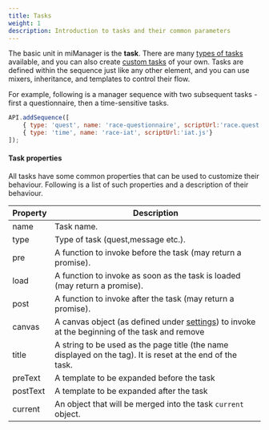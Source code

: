 ```yaml
---
title: Tasks
weight: 1
description: Introduction to tasks and their common parameters
---
```


The basic unit in miManager is the **task**. 
There are many [types of tasks](../tasks) available, 
and you can also create [custom tasks](#custom-tasks) of your own.
Tasks are defined within the sequence just like any other element, 
and you can use mixers, inheritance, and templates to control their flow.

For example, following is a manager sequence with two subsequent tasks - first a questionnaire, then a time-sensitive tasks.

```js
API.addSequence([
    { type: 'quest', name: 'race-questionnaire', scriptUrl:'race.quest.js'},
    { type: 'time', name: 'race-iat', scriptUrl:'iat.js'}
]);
```

#### Task properties

All tasks have some common properties that can be used to customize their behaviour.
Following is a list of such properties and a description of their behaviour.

Property    | Description
----------- | -------------
name        | Task name.
type        | Type of task (quest,message etc.).
pre         | A function to invoke before the task (may return a promise).
load        | A function to invoke as soon as the task is loaded (may return a promise).
post        | A function to invoke after the task (may return a promise).
canvas      | A canvas object (as defined under [settings](#canvas)) to invoke at the beginning of the task and remove 
title       | A string to be used as the page title (the name displayed on the tag). It is reset at the end of the task.
preText	    | A template to be expanded before the task
postText    | A template to be expanded after the task
current     | An object that will be merged into the task `current` object.


